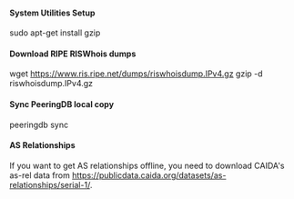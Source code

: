 #### System Utilities Setup
sudo apt-get install gzip 


#### Download RIPE RISWhois dumps 
wget https://www.ris.ripe.net/dumps/riswhoisdump.IPv4.gz
gzip -d riswhoisdump.IPv4.gz 

#### Sync PeeringDB local copy 
peeringdb sync 



#### AS Relationships
If you want to get AS relationships offline, you need to download CAIDA's as-rel data from https://publicdata.caida.org/datasets/as-relationships/serial-1/.
